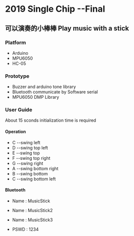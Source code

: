 2019 Single Chip --Final 
==

## 可以演奏的小棒棒  Play music with a stick

### Platform  
*   Arduino
*   MPU6050
*   HC-05

### Prototype
*   Buzzer and arduino tone library
*   Bluetooth communicate by Software serial
*   MPU6050 DMP Library

### User Guide
About 15 sconds initialization time is required
#### Operation
*   C --swing left
*   D --swing top left
*   E --swing top
*   F --swing top right
*   G --swing right
*   A --swing bottom right
*   B --swing bottom
*   C --swing bottom left

#### Bluetooth
*   Name : MusicStick
*   Name : MusicStick2
*   Name : MusicStick3

*   PSWD : 1234

